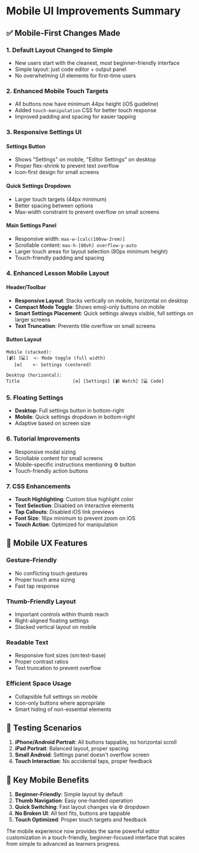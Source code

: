 # Mobile UI Improvements Summary

## ✅ Mobile-First Changes Made

### 1. **Default Layout Changed to Simple**
- New users start with the cleanest, most beginner-friendly interface
- Simple layout: just code editor + output panel
- No overwhelming UI elements for first-time users

### 2. **Enhanced Mobile Touch Targets**
- All buttons now have minimum 44px height (iOS guideline)
- Added `touch-manipulation` CSS for better touch response
- Improved padding and spacing for easier tapping

### 3. **Responsive Settings UI**

#### Settings Button
- Shows "Settings" on mobile, "Editor Settings" on desktop
- Proper flex-shrink to prevent text overflow
- Icon-first design for small screens

#### Quick Settings Dropdown
- Larger touch targets (44px minimum)
- Better spacing between options
- Max-width constraint to prevent overflow on small screens

#### Main Settings Panel
- Responsive width: `max-w-[calc(100vw-2rem)]` 
- Scrollable content: `max-h-[80vh] overflow-y-auto`
- Larger touch areas for layout selection (80px minimum height)
- Touch-friendly padding and spacing

### 4. **Enhanced Lesson Mobile Layout**

#### Header/Toolbar
- **Responsive Layout**: Stacks vertically on mobile, horizontal on desktop
- **Compact Mode Toggle**: Shows emoji-only buttons on mobile
- **Smart Settings Placement**: Quick settings always visible, full settings on larger screens
- **Text Truncation**: Prevents title overflow on small screens

#### Button Layout
```
Mobile (stacked):
[📹] [💻]  <- Mode toggle (full width)
   [⚙️]    <- Settings (centered)

Desktop (horizontal):
Title                    [⚙️] [Settings] [📹 Watch] [💻 Code]
```

### 5. **Floating Settings**
- **Desktop**: Full settings button in bottom-right
- **Mobile**: Quick settings dropdown in bottom-right
- Adaptive based on screen size

### 6. **Tutorial Improvements**
- Responsive modal sizing
- Scrollable content for small screens
- Mobile-specific instructions mentioning ⚙️ button
- Touch-friendly action buttons

### 7. **CSS Enhancements**
- **Touch Highlighting**: Custom blue highlight color
- **Text Selection**: Disabled on interactive elements
- **Tap Callouts**: Disabled iOS link previews
- **Font Size**: 16px minimum to prevent zoom on iOS
- **Touch Action**: Optimized for manipulation

## 📱 Mobile UX Features

### Gesture-Friendly
- No conflicting touch gestures
- Proper touch area sizing
- Fast tap response

### Thumb-Friendly Layout
- Important controls within thumb reach
- Right-aligned floating settings
- Stacked vertical layout on mobile

### Readable Text
- Responsive font sizes (sm:text-base)
- Proper contrast ratios
- Text truncation to prevent overflow

### Efficient Space Usage
- Collapsible full settings on mobile
- Icon-only buttons where appropriate
- Smart hiding of non-essential elements

## 🧪 Testing Scenarios

1. **iPhone/Android Portrait**: All buttons tappable, no horizontal scroll
2. **iPad Portrait**: Balanced layout, proper spacing
3. **Small Android**: Settings panel doesn't overflow screen
4. **Touch Interaction**: No accidental taps, proper feedback

## 🎯 Key Mobile Benefits

1. **Beginner-Friendly**: Simple layout by default
2. **Thumb Navigation**: Easy one-handed operation  
3. **Quick Switching**: Fast layout changes via ⚙️ dropdown
4. **No Broken UI**: All text fits, buttons are tappable
5. **Touch Optimized**: Proper touch targets and feedback

The mobile experience now provides the same powerful editor customization in a touch-friendly, beginner-focused interface that scales from simple to advanced as learners progress.
